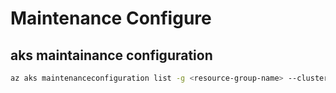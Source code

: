 # Maintenance Configure

## aks maintainance configuration
```sh
az aks maintenanceconfiguration list -g <resource-group-name> --cluster-name <cluster-name>
```
